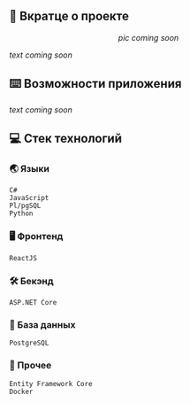 ## :bookmark_tabs: Вкратце о проекте

<div align="center">

*pic coming soon*

</div>

*text coming soon*

## :keyboard: Возможности приложения

*text coming soon*

## :computer: Стек технологий
### :earth_asia: Языки
```
C#
JavaScript
Pl/pgSQL
Python
```
### :desktop_computer: Фронтенд
```
ReactJS
```
### :hammer_and_wrench: Бекэнд
```
ASP.NET Core
```
### :floppy_disk: База данных
```
PostgreSQL
```
### :scroll: Прочее
```
Entity Framework Core
Docker
```